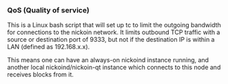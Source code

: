 ### QoS (Quality of service) ###

This is a Linux bash script that will set up tc to limit the outgoing bandwidth for connections to the nickoin network. It limits outbound TCP traffic with a source or destination port of 9333, but not if the destination IP is within a LAN (defined as 192.168.x.x).

This means one can have an always-on nickoind instance running, and another local nickoind/nickoin-qt instance which connects to this node and receives blocks from it.
